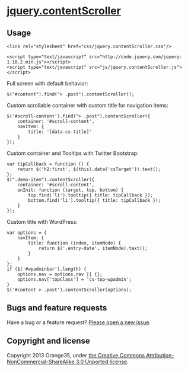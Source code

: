 # [jquery.contentScroller](http://orange35.com/plugin/jquery.contentScroller)


## Usage
```
<link rel="stylesheet" href="css/jquery.contentScroller.css"/>

<script type="text/javascript" src="http://code.jquery.com/jquery-1.10.2.min.js"></script>
<script type="text/javascript" src="js/jquery.contentScroller.js"></script>
```

Full screen with default behavior:
```
$("#content").find("> .post").contentScroller();
```

Custom scrollable container with custom title for navigation items:
```
$('#scroll-content').find("> .post").contentScroller({
    container: '#scroll-content',
    navItem: {
        title: '[data-cs-title]'
    }
});
```

Custom container and Tooltips with Twitter Bootstrap:
```
var tipCallback = function () {
    return $('h2:first', $(this).data('csTarget')).text();
};
$(".demo-item").contentScroller({
    container: '#scroll-content',
    onInit: function (target, top, bottom) {
        top.find('li').tooltip({ title: tipCallback });
        bottom.find('li').tooltip({ title: tipCallback });
    }
});
```

Custom title with WordPress:
```
var options = {
    navItem: {
        title: function (index, itemNode) {
            return $('.entry-date', itemNode).text();
        }
    }
};
if ($('#wpadminbar').length) {
    options.nav = options.nav || {};
    options.nav['topClass'] = 'cs-top-wpadmin';
}
$('#content > .post').contentScroller(options);
```

## Bugs and feature requests
Have a bug or a feature request? [Please open a new issue](https://github.com/orange35/jquery.contentScroller/issues).

## Copyright and license
Copyright 2013 Orange35, under [the Creative Commons Attribution-NonCommercial-ShareAlike 3.0 Unported license](LICENSE).

